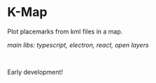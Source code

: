 # K-Map


Plot placemarks from kml files in a map.


_main libs: typescript, electron, react, open layers_

<br/>

Early development!
